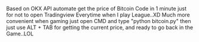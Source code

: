 Based on OKX API automate get the price of Bitcoin
Code in 1 minute just for not to open Tradingview Everytime when I play League..XD
Much more convenient when gaming just open CMD and type "python bitcoin.py" 
then just use ALT + TAB for getting the current price, and ready to go back in the Game..LOL 
